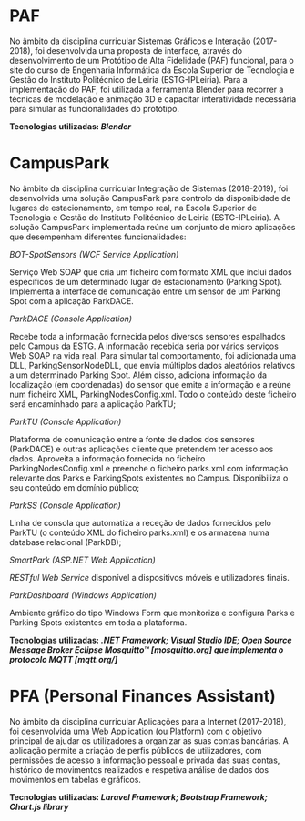 # PAF

No âmbito da disciplina curricular Sistemas Gráficos e Interação (2017-2018), foi desenvolvida uma proposta de interface, através do desenvolvimento de um Protótipo de Alta Fidelidade (PAF) funcional, para o site do curso de Engenharia Informática da Escola Superior de Tecnologia e Gestão do Instituto Politécnico de Leiria (ESTG-IPLeiria). 
Para a implementação do PAF, foi utilizada a ferramenta Blender para recorrer a técnicas de modelação e animação 3D e capacitar interatividade necessária para simular as funcionalidades do protótipo.

<b>Tecnologias utilizadas: _Blender_</b>

# CampusPark

No âmbito da disciplina curricular Integração de Sistemas (2018-2019), foi desenvolvida uma solução CampusPark para controlo da disponibidade de lugares de estacionamento, em tempo real, na Escola Superior de Tecnologia e Gestão do Instituto Politécnico de Leiria (ESTG-IPLeiria).
A solução CampusPark implementada reúne um conjunto de micro aplicações que desempenham diferentes funcionalidades:

_BOT-SpotSensors (WCF Service Application)_

Serviço Web SOAP que cria um ficheiro com formato XML que inclui dados específicos de um determinado lugar de estacionamento (Parking Spot). Implementa a interface de comunicação entre um sensor de um Parking Spot com a aplicação ParkDACE.

_ParkDACE (Console Application)_

Recebe toda a informação fornecida pelos diversos sensores espalhados pelo Campus da ESTG.  A informação recebida seria por vários serviços Web SOAP na vida real. Para simular tal comportamento, foi adicionada uma DLL, ParkingSensorNodeDLL, que envia múltiplos dados aleatórios relativos a um determinado Parking Spot. Além disso, adiciona informação da localização (em coordenadas) do sensor que emite a informação e a reúne num ficheiro XML, ParkingNodesConfig.xml. Todo o conteúdo deste ficheiro será encaminhado para a aplicação ParkTU;

_ParkTU (Console Application)_

Plataforma de comunicação entre a fonte de dados dos sensores (ParkDACE) e outras aplicações cliente que pretendem ter acesso aos dados. Aproveita a informação fornecida no ficheiro ParkingNodesConfig.xml e preenche o ficheiro parks.xml com informação relevante dos Parks e ParkingSpots existentes no Campus. Disponibiliza o seu conteúdo em domínio público;

_ParkSS (Console Application)_

Linha de consola que automatiza a receção de dados fornecidos pelo ParkTU (o conteúdo XML do ficheiro parks.xml) e os armazena numa database relacional (ParkDB);

_SmartPark (ASP.NET Web Application)_

_RESTful Web Service_ disponível a dispositivos móveis e utilizadores finais.

_ParkDashboard (Windows Application)_

Ambiente gráfico do tipo Windows Form que monitoriza e configura Parks e Parking Spots existentes em toda a plataforma.

<b>Tecnologias utilizadas: _.NET Framework; Visual Studio IDE; Open Source Message Broker Eclipse Mosquitto™ [mosquitto.org] que implementa o protocolo MQTT [mqtt.org/]_</b>

# PFA (Personal Finances Assistant)

No âmbito da disciplina curricular Aplicações para a Internet (2017-2018), foi desenvolvida uma Web Application (ou Platform) com o objetivo principal de ajudar os utilizadores a organizar as suas contas bancárias. A aplicação permite a criação de perfis públicos de utilizadores, com permissões de acesso a informação pessoal e privada das suas contas, histórico de movimentos realizados e respetiva análise de dados dos movimentos em tabelas e gráficos.

<b>Tecnologias utilizadas: _Laravel Framework; Bootstrap Framework; Chart.js library_</b>
